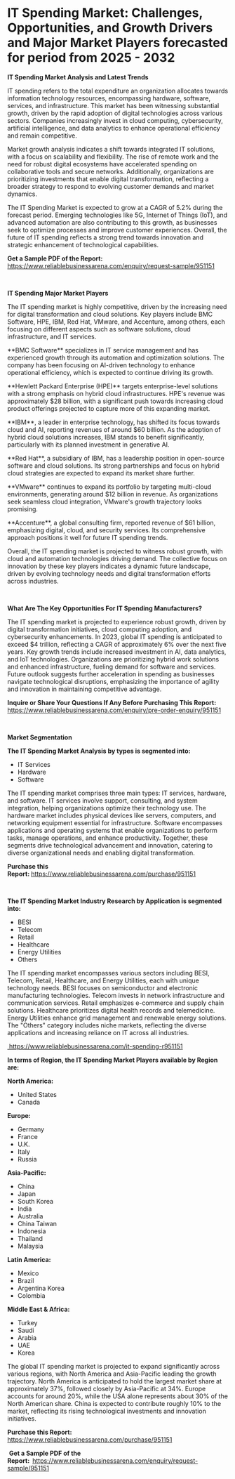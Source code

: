 <p><h1>IT Spending Market: Challenges, Opportunities, and Growth Drivers and Major Market Players forecasted for period from 2025 - 2032</h1></p><p><strong>IT Spending Market Analysis and Latest Trends</strong></p>
<p><p>IT spending refers to the total expenditure an organization allocates towards information technology resources, encompassing hardware, software, services, and infrastructure. This market has been witnessing substantial growth, driven by the rapid adoption of digital technologies across various sectors. Companies increasingly invest in cloud computing, cybersecurity, artificial intelligence, and data analytics to enhance operational efficiency and remain competitive.</p><p>Market growth analysis indicates a shift towards integrated IT solutions, with a focus on scalability and flexibility. The rise of remote work and the need for robust digital ecosystems have accelerated spending on collaborative tools and secure networks. Additionally, organizations are prioritizing investments that enable digital transformation, reflecting a broader strategy to respond to evolving customer demands and market dynamics.</p><p>The IT Spending Market is expected to grow at a CAGR of 5.2% during the forecast period. Emerging technologies like 5G, Internet of Things (IoT), and advanced automation are also contributing to this growth, as businesses seek to optimize processes and improve customer experiences. Overall, the future of IT spending reflects a strong trend towards innovation and strategic enhancement of technological capabilities.</p></p>
<p><strong>Get a Sample PDF of the Report:&nbsp;</strong> <a href="https://www.reliablebusinessarena.com/enquiry/request-sample/951151?utm_campaign=2175&utm_medium=2&utm_source=Github&utm_content=ia&utm_term=17042025&utm_id=it-spending">https://www.reliablebusinessarena.com/enquiry/request-sample/951151</a></p>
<p>&nbsp;</p>
<p><strong>IT Spending Major Market Players</strong></p>
<p><p>The IT spending market is highly competitive, driven by the increasing need for digital transformation and cloud solutions. Key players include BMC Software, HPE, IBM, Red Hat, VMware, and Accenture, among others, each focusing on different aspects such as software solutions, cloud infrastructure, and IT services.</p><p>**BMC Software** specializes in IT service management and has experienced growth through its automation and optimization solutions. The company has been focusing on AI-driven technology to enhance operational efficiency, which is expected to continue driving its growth.</p><p>**Hewlett Packard Enterprise (HPE)** targets enterprise-level solutions with a strong emphasis on hybrid cloud infrastructures. HPE's revenue was approximately $28 billion, with a significant push towards increasing cloud product offerings projected to capture more of this expanding market.</p><p>**IBM**, a leader in enterprise technology, has shifted its focus towards cloud and AI, reporting revenues of around $60 billion. As the adoption of hybrid cloud solutions increases, IBM stands to benefit significantly, particularly with its planned investment in generative AI.</p><p>**Red Hat**, a subsidiary of IBM, has a leadership position in open-source software and cloud solutions. Its strong partnerships and focus on hybrid cloud strategies are expected to expand its market share further.</p><p>**VMware** continues to expand its portfolio by targeting multi-cloud environments, generating around $12 billion in revenue. As organizations seek seamless cloud integration, VMware's growth trajectory looks promising.</p><p>**Accenture**, a global consulting firm, reported revenue of $61 billion, emphasizing digital, cloud, and security services. Its comprehensive approach positions it well for future IT spending trends.</p><p>Overall, the IT spending market is projected to witness robust growth, with cloud and automation technologies driving demand. The collective focus on innovation by these key players indicates a dynamic future landscape, driven by evolving technology needs and digital transformation efforts across industries.</p></p>
<p>&nbsp;</p>
<p><strong>What Are The Key Opportunities For IT Spending Manufacturers?</strong></p>
<p><p>The IT spending market is projected to experience robust growth, driven by digital transformation initiatives, cloud computing adoption, and cybersecurity enhancements. In 2023, global IT spending is anticipated to exceed $4 trillion, reflecting a CAGR of approximately 6% over the next five years. Key growth trends include increased investment in AI, data analytics, and IoT technologies. Organizations are prioritizing hybrid work solutions and enhanced infrastructure, fueling demand for software and services. Future outlook suggests further acceleration in spending as businesses navigate technological disruptions, emphasizing the importance of agility and innovation in maintaining competitive advantage.</p></p>
<p><strong>Inquire or Share Your Questions If Any Before Purchasing This Report:</strong> <a href="https://www.reliablebusinessarena.com/enquiry/pre-order-enquiry/951151?utm_campaign=2175&utm_medium=2&utm_source=Github&utm_content=ia&utm_term=17042025&utm_id=it-spending">https://www.reliablebusinessarena.com/enquiry/pre-order-enquiry/951151</a></p>
<p>&nbsp;</p>
<p><strong>Market Segmentation</strong></p>
<p><strong>The IT Spending Market Analysis by types is segmented into:</strong></p>
<p><ul><li>IT Services</li><li>Hardware</li><li>Software</li></ul></p>
<p><p>The IT spending market comprises three main types: IT services, hardware, and software. IT services involve support, consulting, and system integration, helping organizations optimize their technology use. The hardware market includes physical devices like servers, computers, and networking equipment essential for infrastructure. Software encompasses applications and operating systems that enable organizations to perform tasks, manage operations, and enhance productivity. Together, these segments drive technological advancement and innovation, catering to diverse organizational needs and enabling digital transformation.</p></p>
<p><strong>Purchase this Report:&nbsp;</strong><a href="https://www.reliablebusinessarena.com/purchase/951151?utm_campaign=2175&utm_medium=2&utm_source=Github&utm_content=ia&utm_term=17042025&utm_id=it-spending">https://www.reliablebusinessarena.com/purchase/951151</a></p>
<p>&nbsp;</p>
<p><strong>The IT Spending Market Industry Research by Application is segmented into:</strong></p>
<p><ul><li>BESI</li><li>Telecom</li><li>Retail</li><li>Healthcare</li><li>Energy Utilities</li><li>Others</li></ul></p>
<p><p>The IT spending market encompasses various sectors including BESI, Telecom, Retail, Healthcare, and Energy Utilities, each with unique technology needs. BESI focuses on semiconductor and electronic manufacturing technologies. Telecom invests in network infrastructure and communication services. Retail emphasizes e-commerce and supply chain solutions. Healthcare prioritizes digital health records and telemedicine. Energy Utilities enhance grid management and renewable energy solutions. The "Others" category includes niche markets, reflecting the diverse applications and increasing reliance on IT across all industries.</p></p>
<p><a href="https://www.reliablebusinessarena.com/it-spending-r951151?utm_campaign=2175&utm_medium=2&utm_source=Github&utm_content=ia&utm_term=17042025&utm_id=it-spending">&nbsp;https://www.reliablebusinessarena.com/it-spending-r951151</a></p>
<p><strong>In terms of Region, the IT Spending Market Players available by Region are:</strong></p>
<p>
    <p> <strong> North America: </strong>
        <ul>
            <li>United States</li>
            <li>Canada</li>
        </ul>
        </p> 
    <p> <strong> Europe: </strong>
        <ul>
            <li>Germany</li>
            <li>France</li>
            <li>U.K.</li>
            <li>Italy</li>
            <li>Russia</li>
        </ul>
        </p> 
    <p> <strong> Asia-Pacific: </strong>
        <ul>
            <li>China</li>
            <li>Japan</li>
            <li>South Korea</li>
            <li>India</li>
            <li>Australia</li>
            <li>China Taiwan</li>
            <li>Indonesia</li>
            <li>Thailand</li>
            <li>Malaysia</li>
        </ul>
        </p> 
    <p> <strong> Latin America: </strong>
        <ul>
            <li>Mexico</li>
            <li>Brazil</li>
            <li>Argentina Korea</li>
            <li>Colombia</li>
        </ul>
        </p> 
    <p> <strong> Middle East & Africa: </strong>
        <ul>
            <li>Turkey</li>
            <li>Saudi</li>
            <li>Arabia</li>
            <li>UAE</li>
            <li>Korea</li>
        </ul>
    </p>
    </p>
<p><p>The global IT spending market is projected to expand significantly across various regions, with North America and Asia-Pacific leading the growth trajectory. North America is anticipated to hold the largest market share at approximately 37%, followed closely by Asia-Pacific at 34%. Europe accounts for around 20%, while the USA alone represents about 30% of the North American share. China is expected to contribute roughly 10% to the market, reflecting its rising technological investments and innovation initiatives.</p></p>
<p><strong>Purchase this Report: </strong><a href="https://www.reliablebusinessarena.com/purchase/951151?utm_campaign=2175&utm_medium=2&utm_source=Github&utm_content=ia&utm_term=17042025&utm_id=it-spending">https://www.reliablebusinessarena.com/purchase/951151</a></p>
<p>&nbsp;<strong>Get a Sample PDF of the Report:&nbsp;&nbsp;</strong><a href="https://www.reliablebusinessarena.com/enquiry/request-sample/951151?utm_campaign=2175&utm_medium=2&utm_source=Github&utm_content=ia&utm_term=17042025&utm_id=it-spending">https://www.reliablebusinessarena.com/enquiry/request-sample/951151</a></p>
<p><strong></strong></p>
<p><p></p><p></p><p></p></p>